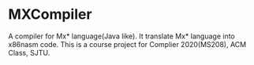 # MXCompiler
A compiler for Mx* language(Java like). It translate Mx* language into x86nasm code. This is a course project for Complier 2020(MS208), ACM Class, SJTU.
